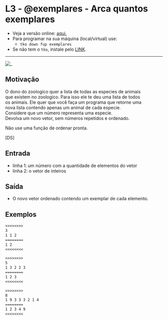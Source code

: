 # L3 - @exemplares - Arca quantos exemplares

- Veja a versão online: [aqui.](https://github.com/qxcodefup/arcade/blob/master/base/exemplares/Readme.md)
- Para programar na sua máquina (local/virtual) use:
  - `tko down fup exemplares`
- Se não tem o `tko`, instale pelo [LINK](https://github.com/senapk/tko#tko).

---

![_](https://raw.githubusercontent.com/qxcodefup/arcade/master/base/exemplares/cover.jpg)

## Motivação

O dono do zoologico quer a lista de todas as especies de animais  
que existem no zoologico. Para isso ele te deu uma lista de todos  
os animais. Ele quer que você faça um programa que retorne uma  
nova lista contendo apenas um animal de cada especie.  
Considere que um número representa uma especie.  
Devolva um novo vetor, sem números repetidos e ordenado.

Não use uma função de ordenar pronta.

\[DS\]

## Entrada

- linha 1: um número com a quantidade de elementos do vetor
- linha 2: o vetor de inteiros  

## Saída

- O novo vetor ordenado contendo um exemplar de cada elemento.

## Exemplos

``` txt
>>>>>>>>
3
1 1 2
========
1 2
<<<<<<<<

>>>>>>>>
5
1 3 2 2 3
========
1 2 3
<<<<<<<<

>>>>>>>>
8
1 9 3 3 3 2 1 4
========
1 2 3 4 9
<<<<<<<<
```
